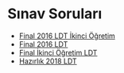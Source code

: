 # Sınav Soruları

<!--Index-->

- [Final 2016 LDT İkinci Öğretim](./S%C4%B1nav%20Sorular%C4%B1/Final%202016%20LDT%20%C4%B0kinci%20%C3%96%C4%9Fretim.pdf)
- [Final 2016 LDT](./S%C4%B1nav%20Sorular%C4%B1/Final%202016%20LDT.pdf)
- [Final İkinci Öğretim LDT](./S%C4%B1nav%20Sorular%C4%B1/Final%20%C4%B0kinci%20%C3%96%C4%9Fretim%20LDT.pdf)
- [Hazırlık 2018 LDT](./S%C4%B1nav%20Sorular%C4%B1/Haz%C4%B1rl%C4%B1k%202018%20LDT.pdf)

<!--Index-->
